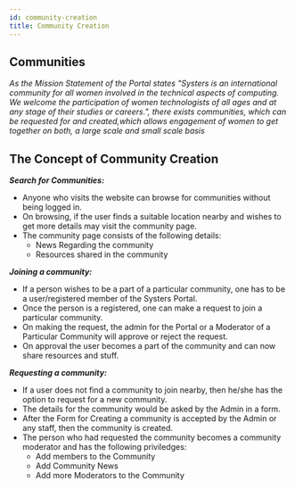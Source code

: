 ```yaml
---
id: community-creation
title: Community Creation
---
```



## Communities

_As the Mission Statement of the Portal states "Systers is an international community for all women involved in the technical aspects of computing. We welcome the participation of women technologists of all ages and at any stage of their studies or careers.", there exists communities, which can be requested for and created,which allows engagement of women to get together on both, a large scale and small scale basis_

## The Concept of Community Creation

***Search for Communities:***

- Anyone who visits the website can browse for communities without being logged in.
- On browsing, if the user finds a suitable location nearby and wishes to get more details may visit the community page.
- The community page consists of the following details:
    - News Regarding the community
    - Resources shared in the community

***Joining a community:***

- If a person wishes to be a part of a particular community, one has to be a user/registered member of the Systers Portal.
- Once the person is a registered, one can make a request to join a particular community.
- On making the request, the admin for the Portal or a Moderator of a Particular Community will approve or reject the request.
- On approval the user becomes a part of the community and can now share resources and stuff.

***Requesting a community:***

- If a user does not find a community to join nearby, then he/she has the option to request for a new community.
- The details for the community would be asked by the Admin in a form.
- After the Form for Creating a community is accepted by the Admin or any staff, then the community is created.
- The person who had requested the community becomes a community moderator and has the following priviledges:
    - Add members to the Community
    - Add Community News
    - Add more Moderators to the Community
